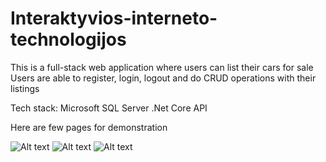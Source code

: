 # Interaktyvios-interneto-technologijos

This is a full-stack web application where users can list their cars for sale
Users are able to register, login, logout and do CRUD operations with their listings

Tech stack:
Microsoft SQL Server
.Net Core API

Here are few pages for demonstration

<img src="https://cdn.discordapp.com/attachments/354971909835849729/993555351809040444/unknown.png" alt="Alt text" title="Optional title">
<img src="https://cdn.discordapp.com/attachments/354971909835849729/993555314630733926/unknown.png" alt="Alt text" title="Optional title">
<img src="https://cdn.discordapp.com/attachments/354971909835849729/993555488795013130/unknown.png" alt="Alt text" title="Optional title">
